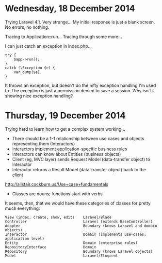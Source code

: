 Wednesday, 18 December 2014
===============================

Trying Laravel 4.1. Very strange... My initial response is just a blank screen. No errors, no nothing.

Tracing to Application::run...
Tracing through some more...

I can just catch an exception in index.php...

    try {
        $app->run();
    }
    catch (\Exception $e) {
        var_dump($e);
    }

It throws an exception, but doesn't do the nifty exception handling I'm used to.
The exception is just a permission denied to save a session. Why isn't it showing nice exception handling?



Thursday, 19 December 2014
==================================

Trying hard to learn how to get a complex system working...

* There should be a 1-1 relationship between use cases and objects representing them (Interactors)
* Interactors implement application-specific business rules
* Interactors can know about Entities (business objects)
* Client (eg, MVC layer) sends Request Model (data-transfer object) to Interactor
* Interactor returns a Result Model (data-transfer object) back to the client

http://alistair.cockburn.us/Use+case+fundamentals

* Classes are nouns; functions start with verbs

It seems, then, that we would have these categories of classes for pretty much everything:

    View (index, create, show, edit)    Laravel/Blade
    Controller                          Laravel (extends BaseController)
    Adapter                             Boundary (knows Laravel and domain objects)
    Interactor                          Domain (implements use-cases; application level)
    Entity                              Domain (enterprise rules)
    RepositoryInterface                 Domain
    Repository                          Boundary (knows Laravel objects)
    Model                               Laravel/Eloquent



